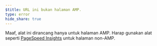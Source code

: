 ```yaml
---
$title: URL ini bukan halaman AMP.
type: error
hide_share: true
---
```


Maaf, alat ini dirancang hanya untuk halaman AMP. Harap gunakan alat seperti [PageSpeed Insights](https://developers.google.com/speed/pagespeed/insights/?hl=id) untuk halaman non-AMP.
